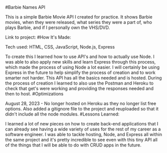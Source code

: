 #Barbie Names API

This is a simple Barbie Movie API I created for practice. It shows Barbie movies, when they were released, what series they were a part of, who plays Barbie, and if I personally own the VHS/DVD.

Link to project:
#How It's Made:

Tech used: HTML, CSS, JavaScript, Node.js, Express

To create this I learned how to use API's and how to actually use Node. I was able to also apply new skills and learn Express through this process, which made the process of using Node a lot easier. I will certainly be using Express in the future to help simplify the process of creation and to work smarter not harder. This API has all the basics needed and is hosted. During the process of creation I learned to also use the Postman and Heroku to check that get's were working and providing the responses needed and then to host.
#Optimizations

August 28, 2023 - No longer hosted on Heroku as they no longer list free options. Also added a gitignore file to the project and reuploaded so that it didn't include all the node modules.
#Lessons Learned:

I learned a lot of new pieces on how to create back-end applications that I can already see having a wide variety of uses for the rest of my career as a software engineer. I was able to tackle hosting, Node, and Express all within the same project and it's pretty incredible to see even with this tiny API all of the things that I will be able to do with CRUD apps in the future.
